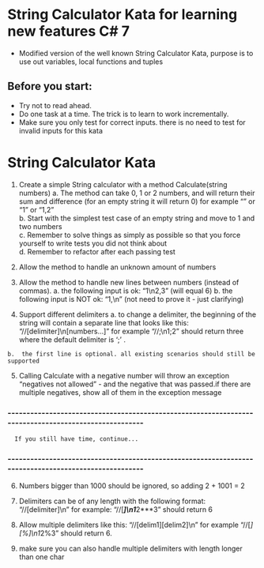 
# String Calculator Kata for learning new features C# 7
* Modified version of the well known String Calculator Kata, purpose is to use out variables, local functions and tuples 

 ## Before you start:
 * Try not to read ahead.
 * Do one task at a time. The trick is to learn to work incrementally.
 * Make sure you only test for correct inputs. there is no need to test for invalid inputs for this kata
 
 # String Calculator Kata 
 
 1.  Create a simple String calculator with a method Calculate(string numbers)
     a.  The method can take 0, 1 or 2 numbers, and will return their sum and difference 
        (for an empty string it will return 0) for example   “” or “1” or “1,2”    
     b.  Start with the simplest test case of an empty string and move to 1 and two numbers    
     c.  Remember to solve things as simply as possible so that you force yourself 
        to write tests you did not think about    
     d.  Remember to refactor after each passing test
 
 2.  Allow the method to handle an unknown amount of numbers
 
 3.  Allow the method to handle new lines between numbers (instead of commas).
    a.  the following input is ok:  “1\n2,3”  (will equal 6)
    b.  the following input is NOT ok:  “1,\n” (not need to prove it - just clarifying)
 
 4.  Support different delimiters
    a.  to change a delimiter, the beginning of the string will contain a separate line that looks like this:   
        “//[delimiter]\n[numbers…]” for example “//;\n1;2” should return three where the default delimiter is ‘;’ .
        
    b.  the first line is optional. all existing scenarios should still be supported
 
 5.  Calling Calculate with a negative number will throw an exception “negatives not allowed” - 
     and the negative that was passed.if there are multiple negatives, show all of them in the exception message
 
  
 ### -----------------------------------------------------------------------------------------------------
      If you still have time, continue...
 ### -----------------------------------------------------------------------------------------------------
 
 6.  Numbers bigger than 1000 should be ignored, so adding 2 + 1001  = 2
 
 7.  Delimiters can be of any length with the following format:  “//[delimiter]\n” for example: “//[***]\n1***2***3” should return 6
 
 8.  Allow multiple delimiters like this:  “//[delim1][delim2]\n” for example “//[*][%]\n1*2%3” should return 6.
 
 9.  make sure you can also handle multiple delimiters with length longer than one char
 

